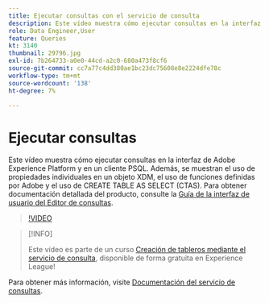 ```yaml
---
title: Ejecutar consultas con el servicio de consulta
description: Este vídeo muestra cómo ejecutar consultas en la interfaz de Adobe Experience Platform y en un cliente PSQL. Además, se muestran el uso de propiedades individuales en un objeto XDM, el uso de funciones definidas por Adobe y el uso de CREATE TABLE AS SELECT (CTAS).
role: Data Engineer,User
feature: Queries
kt: 3140
thumbnail: 29796.jpg
exl-id: 7b264733-a0e0-44cd-a2c0-680a473f8cf6
source-git-commit: cc7a77c4dd380ae1bc23dc75608e8e2224dfe78c
workflow-type: tm+mt
source-wordcount: '138'
ht-degree: 7%

---
```


# Ejecutar consultas

Este vídeo muestra cómo ejecutar consultas en la interfaz de Adobe Experience Platform y en un cliente PSQL. Además, se muestran el uso de propiedades individuales en un objeto XDM, el uso de funciones definidas por Adobe y el uso de CREATE TABLE AS SELECT (CTAS). Para obtener documentación detallada del producto, consulte la [Guía de la interfaz de usuario del Editor de consultas](https://experienceleague.adobe.com/docs/experience-platform/query/ui/user-guide.html).

>[!VIDEO](https://video.tv.adobe.com/v/29796?quality=12&learn=on)

>[!INFO]
>
> Este vídeo es parte de un curso [Creación de tableros mediante el servicio de consulta](https://experienceleague.adobe.com/?recommended=ExperiencePlatform-D-1-2021.1.qsvc.dash), disponible de forma gratuita en Experience League!

Para obtener más información, visite [Documentación del servicio de consultas](https://experienceleague.adobe.com/docs/experience-platform/query/home.html?lang=es).

